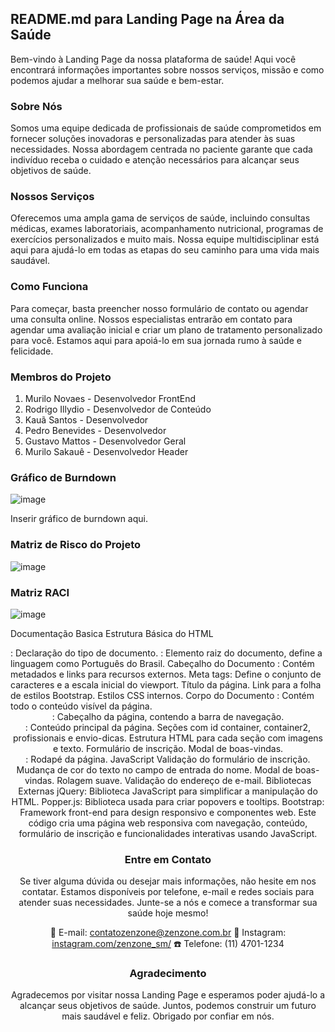 ## README.md para Landing Page na Área da Saúde

Bem-vindo à Landing Page da nossa plataforma de saúde! Aqui você encontrará informações importantes sobre nossos serviços, missão e como podemos ajudar a melhorar sua saúde e bem-estar.

### Sobre Nós

Somos uma equipe dedicada de profissionais de saúde comprometidos em fornecer soluções inovadoras e personalizadas para atender às suas necessidades. Nossa abordagem centrada no paciente garante que cada indivíduo receba o cuidado e atenção necessários para alcançar seus objetivos de saúde.

### Nossos Serviços

Oferecemos uma ampla gama de serviços de saúde, incluindo consultas médicas, exames laboratoriais, acompanhamento nutricional, programas de exercícios personalizados e muito mais. Nossa equipe multidisciplinar está aqui para ajudá-lo em todas as etapas do seu caminho para uma vida mais saudável.

### Como Funciona

Para começar, basta preencher nosso formulário de contato ou agendar uma consulta online. Nossos especialistas entrarão em contato para agendar uma avaliação inicial e criar um plano de tratamento personalizado para você. Estamos aqui para apoiá-lo em sua jornada rumo à saúde e felicidade.

### Membros do Projeto

1. Murilo Novaes - Desenvolvedor FrontEnd 
2. Rodrigo Illydio -  Desenvolvedor de Conteúdo
4. Kauã Santos - Desenvolvedor
5. Pedro Benevides - Desenvolvedor
6. Gustavo Mattos - Desenvolvedor Geral
7. Murilo Sakauê - Desenvolvedor Header

### Gráfico de Burndown

![image](https://github.com/gmattosoff/saude-mental/assets/93022559/512af56b-95cd-4d1e-ab86-fb30e4f64a66)


Inserir gráfico de burndown aqui.

### Matriz de Risco do Projeto

![image](https://github.com/gmattosoff/saude-mental/assets/160684494/a6f7e87f-55a6-4eb8-8da3-8659c5f7ee22)


### Matriz RACI

![image](https://github.com/gmattosoff/saude-mental/assets/93022559/3abe8e01-691a-4482-a877-282afb1cde62)

Documentação Basica
Estrutura Básica do HTML
<!DOCTYPE html>: Declaração do tipo de documento.
<html lang="pt-BR">: Elemento raiz do documento, define a linguagem como Português do Brasil.
Cabeçalho do Documento
<head>: Contém metadados e links para recursos externos.
Meta tags: Define o conjunto de caracteres e a escala inicial do viewport.
Título da página.
Link para a folha de estilos Bootstrap.
Estilos CSS internos.
Corpo do Documento
<body>: Contém todo o conteúdo visível da página.
<header>: Cabeçalho da página, contendo a barra de navegação.
<main>: Conteúdo principal da página.
Seções com id container, container2, profissionais e envio-dicas.
Estrutura HTML para cada seção com imagens e texto.
Formulário de inscrição.
Modal de boas-vindas.
<footer>: Rodapé da página.
JavaScript
Validação do formulário de inscrição.
Mudança de cor do texto no campo de entrada do nome.
Modal de boas-vindas.
Rolagem suave.
Validação do endereço de e-mail.
Bibliotecas Externas
jQuery: Biblioteca JavaScript para simplificar a manipulação do HTML.
Popper.js: Biblioteca usada para criar popovers e tooltips.
Bootstrap: Framework front-end para design responsivo e componentes web.
Este código cria uma página web responsiva com navegação, conteúdo, formulário de inscrição e funcionalidades interativas usando JavaScript.



### Entre em Contato

Se tiver alguma dúvida ou desejar mais informações, não hesite em nos contatar. Estamos disponíveis por telefone, e-mail e redes sociais para atender suas necessidades. Junte-se a nós e comece a transformar sua saúde hoje mesmo!

📩 E-mail: [contatozenzone@zenzone.com.br](url)
📸 Instagram: [instagram.com/zenzone_sm/](url)
☎️ Telefone: (11) 4701-1234

### Agradecimento

Agradecemos por visitar nossa Landing Page e esperamos poder ajudá-lo a alcançar seus objetivos de saúde. Juntos, podemos construir um futuro mais saudável e feliz. Obrigado por confiar em nós.
